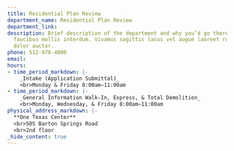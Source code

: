 ```yaml
---
title: Residential Plan Review
department_name: Residential Plan Review
department_link: 
description: Brief description of the department and why you’d go there. Maecenas
  faucibus mollis interdum. Vivamus sagittis lacus vel augue laoreet rutrum faucibus
  dolor auctor.
phone: 512-978-4000
email: 
hours:
- time_period_markdown: |-
    _Intake (Application Submittal)_
    <br>Monday & Friday 8:00am–11:00am
- time_period_markdown: |-
    _General Information Walk-In, Express, & Total Demolition_
    <br>Monday, Wednesday, & Friday 8:00am–11:00am
physical_address_markdown: |-
  **One Texas Center**
  <br>505 Barton Springs Road
  <br>2nd floor
_hide_content: true
---
```


